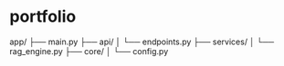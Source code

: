 # portfolio

app/
├── main.py
├── api/
│   └── endpoints.py
├── services/
│   └── rag_engine.py
├── core/
│   └── config.py
